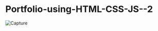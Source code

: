 # Portfolio-using-HTML-CSS-JS--2
![Capture](https://github.com/HassanRasool1/Portfolio-using-HTML-CSS-JS--2/assets/109318661/026e12f9-4365-4532-a613-b75e3affb430)
